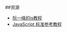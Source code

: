 ##资源
* [阮一峰的js教程](https://github.com/ruanyf)
* [JavaScript 标准参考教程](http://javascript.ruanyifeng.com/)

